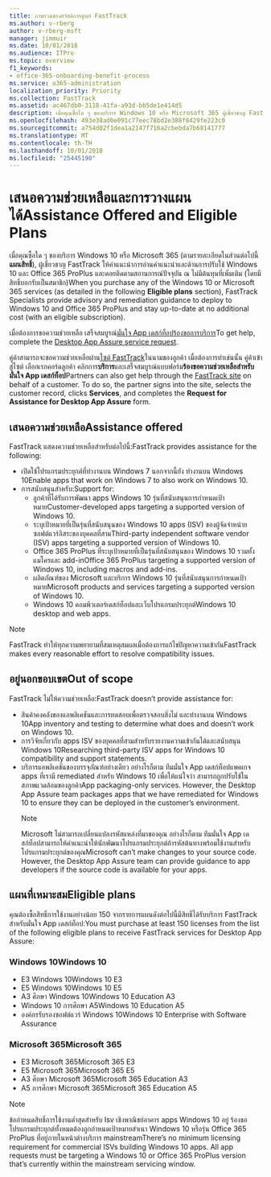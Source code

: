```yaml
---
title: ภาพรวมของสวัสดิการศูนย์ FastTrack
ms.author: v-rberg
author: v-rberg-msft
manager: jimmuir
ms.date: 10/01/2018
ms.audience: ITPro
ms.topic: overview
f1_keywords:
- office-365-onboarding-benefit-process
ms.service: o365-administration
localization_priority: Priority
ms.collection: FastTrack
ms.assetid: ac467db0-3118-41fa-a93d-bb5de1e414d5
description: เมื่อคุณซื้อใด ๆ ของบริการ Windows 10 หรือ Microsoft 365 ผู้เชี่ยวชาญ FastTrack ให้คำแนะนำการอ่านคำแนะนำและด้านการปรับใช้ Windows 10 และ Office 365 ProPlus และคอยติดตามสถานการณ์ปัจจุบันที่ไม่มีต้นทุนเพิ่มเติม (โดยมีสิทธิ์บอกรับเป็นสมาชิก)
ms.openlocfilehash: 493e38ad0e091c77eec78bd2e388f8429fe223c0
ms.sourcegitcommit: a754d02f1dea1a2147f716a2cbebda7b68141777
ms.translationtype: MT
ms.contentlocale: th-TH
ms.lasthandoff: 10/01/2018
ms.locfileid: "25445190"
---
```

# <a name="assistance-offered-and-eligible-plans"></a><span data-ttu-id="14ca8-103">เสนอความช่วยเหลือและการวางแผนได้</span><span class="sxs-lookup"><span data-stu-id="14ca8-103">Assistance Offered and Eligible Plans</span></span>   

<span data-ttu-id="14ca8-104">เมื่อคุณซื้อใด ๆ ของบริการ Windows 10 หรือ Microsoft 365 (ตามรายละเอียดในส่วนต่อไปนี้**แผนสิทธิ์**), ผู้เชี่ยวชาญ FastTrack ให้คำแนะนำการอ่านคำแนะนำและด้านการปรับใช้ Windows 10 และ Office 365 ProPlus และคอยติดตามสถานการณ์ปัจจุบัน ณ ไม่มีต้นทุนที่เพิ่มเติม (โดยมีสิทธิ์บอกรับเป็นสมาชิก)</span><span class="sxs-lookup"><span data-stu-id="14ca8-104">When you purchase any of the Windows 10 or Microsoft 365 services (as detailed in the following **Eligible plans** section), FastTrack Specialists provide advisory and remediation guidance to deploy to Windows 10 and Office 365 ProPlus and stay up-to-date at no additional cost (with an eligible subscription).</span></span>

<span data-ttu-id="14ca8-105">เมื่อต้องการขอความช่วยเหลือ เสร็จสมบูรณ์[มั่นใจ App เดสก์ท็อปร้องขอการบริการ](https://go.microsoft.com/fwlink/?linkid=2022721)</span><span class="sxs-lookup"><span data-stu-id="14ca8-105">To get help, complete the [Desktop App Assure service request](https://go.microsoft.com/fwlink/?linkid=2022721).</span></span>

<span data-ttu-id="14ca8-p101">คู่ค้าสามารถจะขอความช่วยเหลือผ่าน[ไซต์ FastTrack](https://go.microsoft.com/fwlink/?linkid=780698)ในนามของลูกค้า เมื่อต้องการทำเช่นนั้น คู่ค้าเข้าสู่ไซต์ เลือกเรกคอร์ดลูกค้า คลิกการ**บริการ**และเสร็จสมบูรณ์แบบฟอร์ม**ร้องขอความช่วยเหลือสำหรับมั่นใจ App เดสก์ท็อป**</span><span class="sxs-lookup"><span data-stu-id="14ca8-p101">Partners can also get help through the [FastTrack site](https://go.microsoft.com/fwlink/?linkid=780698) on behalf of a customer. To do so, the partner signs into the site, selects the customer record, clicks **Services**, and completes the **Request for Assistance for Desktop App Assure** form.</span></span>

## <a name="assistance-offered"></a><span data-ttu-id="14ca8-108">เสนอความช่วยเหลือ</span><span class="sxs-lookup"><span data-stu-id="14ca8-108">Assistance offered</span></span>

<span data-ttu-id="14ca8-109">FastTrack แสดงความช่วยเหลือสำหรับต่อไปนี้:</span><span class="sxs-lookup"><span data-stu-id="14ca8-109">FastTrack provides assistance for the following:</span></span>
- <span data-ttu-id="14ca8-110">เปิดใช้โปรแกรมประยุกต์ที่ทำงานบน Windows 7 นอกจากนี้ยัง ทำงานบน Windows 10</span><span class="sxs-lookup"><span data-stu-id="14ca8-110">Enable apps that work on Windows 7 to also work on Windows 10.</span></span>
- <span data-ttu-id="14ca8-111">การสนับสนุนสำหรับ:</span><span class="sxs-lookup"><span data-stu-id="14ca8-111">Support for:</span></span>
    - <span data-ttu-id="14ca8-112">ลูกค้าที่ได้รับการพัฒนา apps Windows 10 รุ่นที่สนับสนุนการกำหนดเป้าหมาย</span><span class="sxs-lookup"><span data-stu-id="14ca8-112">Customer-developed apps targeting a supported version of Windows 10.</span></span>
    - <span data-ttu-id="14ca8-113">ระบุเป้าหมายที่เป็นรุ่นที่สนับสนุนของ Windows 10 apps (ISV) ของผู้จัดจำหน่ายซอฟต์แวร์อิสระของบุคคลที่สาม</span><span class="sxs-lookup"><span data-stu-id="14ca8-113">Third-party independent software vendor (ISV) apps targeting a supported version of Windows 10.</span></span>
    - <span data-ttu-id="14ca8-114">Office 365 ProPlus ที่ระบุเป้าหมายที่เป็นรุ่นที่สนับสนุนของ Windows 10 รวมทั้งแมโครและ add-in</span><span class="sxs-lookup"><span data-stu-id="14ca8-114">Office 365 ProPlus targeting a supported version of Windows 10, including macros and add-ins.</span></span>
    - <span data-ttu-id="14ca8-115">ผลิตภัณฑ์ของ Microsoft และบริการ Windows 10 รุ่นที่สนับสนุนการกำหนดเป้าหมาย</span><span class="sxs-lookup"><span data-stu-id="14ca8-115">Microsoft products and services targeting a supported version of Windows 10.</span></span>
    - <span data-ttu-id="14ca8-116">Windows 10 คอมพิวเตอร์เดสก์ท็อปและเว็บโปรแกรมประยุกต์</span><span class="sxs-lookup"><span data-stu-id="14ca8-116">Windows 10 desktop and web apps.</span></span>
> [!NOTE]
> <span data-ttu-id="14ca8-117">FastTrack ทำให้ทุกความพยายามที่สมเหตุสมผลเมื่อต้องการแก้ไขปัญหาความเข้ากัน</span><span class="sxs-lookup"><span data-stu-id="14ca8-117">FastTrack makes every reasonable effort to resolve compatibility issues.</span></span> 

## <a name="out-of-scope"></a><span data-ttu-id="14ca8-118">อยู่นอกขอบเขต</span><span class="sxs-lookup"><span data-stu-id="14ca8-118">Out of scope</span></span>

<span data-ttu-id="14ca8-119">FastTrack ไม่ให้ความช่วยเหลือ:</span><span class="sxs-lookup"><span data-stu-id="14ca8-119">FastTrack doesn’t provide assistance for:</span></span>
- <span data-ttu-id="14ca8-120">สินค้าคงคลังของแอพลิเคชันและการทดสอบเพื่อตรวจสอบสิ่งไม่ และทำงานบน Windows 10</span><span class="sxs-lookup"><span data-stu-id="14ca8-120">App inventory and testing to determine what does and doesn’t work on Windows 10.</span></span>
- <span data-ttu-id="14ca8-121">การวิจัยเกี่ยวกับ apps ISV ของบุคคลที่สามสำหรับรายงานความเข้ากันได้และสนับสนุน Windows 10</span><span class="sxs-lookup"><span data-stu-id="14ca8-121">Researching third-party ISV apps for Windows 10 compatibility and support statements.</span></span>
- <span data-ttu-id="14ca8-p102">บริการแอพลิเคชันของบรรจุภัณฑ์อย่างเดียว อย่างไรก็ตาม ทีมมั่นใจ App เดสก์ท็อปแพคเกจ apps ที่เรามี remediated สำหรับ Windows 10 เพื่อให้แน่ใจว่า สามารถถูกปรับใช้ในสภาพแวดล้อมของลูกค้า</span><span class="sxs-lookup"><span data-stu-id="14ca8-p102">App packaging-only services. However, the Desktop App Assure team packages apps that we have remediated for Windows 10 to ensure they can be deployed in the customer’s environment.</span></span>
    > [!NOTE]
    > <span data-ttu-id="14ca8-p103">Microsoft ไม่สามารถเปลี่ยนแปลงรหัสแหล่งที่มาของคุณ อย่างไรก็ตาม ทีมมั่นใจ App เดสก์ท็อปสามารถให้คำแนะนำให้นักพัฒนาโปรแกรมประยุกต์ถ้ารหัสต้นทางพร้อมใช้งานสำหรับโปรแกรมประยุกต์ของคุณ</span><span class="sxs-lookup"><span data-stu-id="14ca8-p103">Microsoft can’t make changes to your source code. However, the Desktop App Assure team can provide guidance to app developers if the source code is available for your apps.</span></span>

 
## <a name="eligible-plans"></a><span data-ttu-id="14ca8-126">แผนที่เหมาะสม</span><span class="sxs-lookup"><span data-stu-id="14ca8-126">Eligible plans</span></span>

<span data-ttu-id="14ca8-127">คุณต้องซื้อสิทธิ์การใช้งานอย่างน้อย 150 จากรายการแผนดังต่อไปนี้มีสิทธิ์ได้รับบริการ FastTrack สำหรับมั่นใจ App เดสก์ท็อป:</span><span class="sxs-lookup"><span data-stu-id="14ca8-127">You must purchase at least 150 licenses from the list of the following eligible plans to receive FastTrack services for Desktop App Assure:</span></span>

### <a name="windows-10"></a><span data-ttu-id="14ca8-128">Windows 10</span><span class="sxs-lookup"><span data-stu-id="14ca8-128">Windows 10</span></span>
- <span data-ttu-id="14ca8-129">E3 Windows 10</span><span class="sxs-lookup"><span data-stu-id="14ca8-129">Windows 10 E3</span></span>
- <span data-ttu-id="14ca8-130">E5 Windows 10</span><span class="sxs-lookup"><span data-stu-id="14ca8-130">Windows 10 E5</span></span>
- <span data-ttu-id="14ca8-131">A3 ศึกษา Windows 10</span><span class="sxs-lookup"><span data-stu-id="14ca8-131">Windows 10 Education A3</span></span>
- <span data-ttu-id="14ca8-132">Windows 10 การศึกษา A5</span><span class="sxs-lookup"><span data-stu-id="14ca8-132">Windows 10 Education A5</span></span> 
- <span data-ttu-id="14ca8-133">องค์กรรับรองซอฟต์แวร์ Windows 10</span><span class="sxs-lookup"><span data-stu-id="14ca8-133">Windows 10 Enterprise with Software Assurance</span></span>

### <a name="microsoft-365"></a><span data-ttu-id="14ca8-134">Microsoft 365</span><span class="sxs-lookup"><span data-stu-id="14ca8-134">Microsoft 365</span></span>
- <span data-ttu-id="14ca8-135">E3 Microsoft 365</span><span class="sxs-lookup"><span data-stu-id="14ca8-135">Microsoft 365 E3</span></span>
- <span data-ttu-id="14ca8-136">E5 Microsoft 365</span><span class="sxs-lookup"><span data-stu-id="14ca8-136">Microsoft 365 E5</span></span>
- <span data-ttu-id="14ca8-137">A3 ศึกษา Microsoft 365</span><span class="sxs-lookup"><span data-stu-id="14ca8-137">Microsoft 365 Education A3</span></span>
- <span data-ttu-id="14ca8-138">A5 การศึกษา Microsoft 365</span><span class="sxs-lookup"><span data-stu-id="14ca8-138">Microsoft 365 Education A5</span></span>

> [!NOTE]
> <span data-ttu-id="14ca8-p104">ข้อกำหนดสิทธิ์การใช้งานต่ำสุดสำหรับ Isv เชิงพาณิชย์อาคาร apps Windows 10 อยู่ ร้องขอโปรแกรมประยุกต์ทั้งหมดต้องถูกกำหนดเป้าหมายสำเนา Windows 10 หรือรุ่น Office 365 ProPlus ที่อยู่ภายในหน้าต่างบริการ mainstream</span><span class="sxs-lookup"><span data-stu-id="14ca8-p104">There’s no minimum licensing requirement for commercial ISVs building Windows 10 apps. All app requests must be targeting a Windows 10 or Office 365 ProPlus version that’s currently within the mainstream servicing window.</span></span> 
